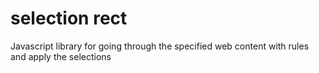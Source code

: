 # selection rect
Javascript library for going through the specified web content with rules and apply the selections
